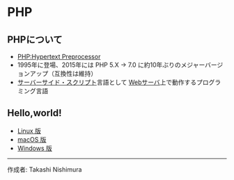 # PHP

## PHPについて

* [PHP:Hypertext Preprocessor](https://ja.wikipedia.org/wiki/PHP:_Hypertext_Preprocessor)
* 1995年に登場、2015年には PHP 5.X → 7.0 に約10年ぶりのメジャーバージョンアップ（互換性は維持）
* [サーバーサイド・スクリプト](http://bit.ly/2lajhCj)言語として [Webサーバ](http://bit.ly/2mbzR4D)上で動作するプログラミング言語

## Hello,world!

* [Linux 版](https://github.com/TakashiNishimura/HelloWorld/blob/master/PHP/PHP_linux.md)
* [macOS 版](https://github.com/TakashiNishimura/HelloWorld/blob/master/PHP/PHP_mac.md)
* [Windows 版](https://github.com/TakashiNishimura/HelloWorld/blob/master/PHP/PHP_win.md)

***
作成者: Takashi Nishimura